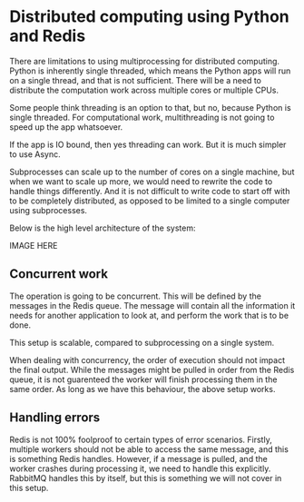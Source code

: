 # Distributed computing using Python and Redis

There are limitations to using multiprocessing for distributed computing. Python is inherently single threaded, which means the Python apps will run on a single thread, and that is not sufficient. There will be a need to distribute the computation work across multiple cores or multiple CPUs.

Some people think threading is an option to that, but no, because Python is single threaded. For computational work, multithreading is not going to speed up the app whatsoever.

If the app is IO bound, then yes threading can work. But it is much simpler to use Async.

Subprocesses can scale up to the number of cores on a single machine, but when we want to scale up more, we would need to rewrite the code to handle things differently. And it is not difficult to write code to start off with to be completely distributed, as opposed to be limited to a single computer using subprocesses.

Below is the high level architecture of the system:

IMAGE HERE

## Concurrent work

The operation is going to be concurrent. This will be defined by the messages in the Redis queue. The message will contain all the information it needs for another application to look at, and perform the work that is to be done.

This setup is scalable, compared to subprocessing on a single system.

When dealing with concurrency, the order of execution should not impact the final output. While the messages might be pulled in order from the Redis queue, it is not guarenteed the worker will finish processing them in the same order. As long as we have this behaviour, the above setup works.

## Handling errors

Redis is not 100% foolproof to certain types of error scenarios. Firstly, multiple workers should not be able to access the same message, and this is something Redis handles. However, if a message is pulled, and the worker crashes during processing it, we need to handle this explicitly. RabbitMQ handles this by itself, but this is something we will not cover in this setup.